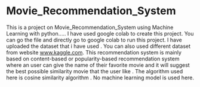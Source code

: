 # Movie_Recommendation_System
This is a project on Movie_Recommendation_System using Machine Learning with python.....
I have used google colab to create this project. You can go the file and directly go to google colab to run this project.
I have uploaded the dataset that i have used . You can also used different dataset from website www.kaggle.com.
This recommendation system is mainly based on content-based or popularity-based recommendation system where an user can give the name of their favorite movie and it will suggest the best possible similarity movie that the user like .
The algorithm used here is cosine similarity algorithm . No machine learning model is used here.
